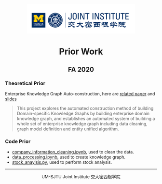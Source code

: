 <div style="text-align:center">
	<img src="../images/ji_logo.png" alt="Jilogo" style="zoom:35%;" />
</div>
<center>
	<h1>
		Prior Work
	</h1>
</center>
<center>
   <h2>
       FA 2020
    </h2> 
</center>


### Theoretical Prior

Enterprise Knowledge Graph Auto-construction, here are [related paper](./reference/Enterprise-KG-Paper.pdf) and [slides](./reference/Enterprise-KG-Slides.pdf)

> This project explores the automated construction method of building Domain-specific Knowledge Graphs by building enterprise domain knowledge graph, and establishes an automated system of building a whole set of enterprise knowledge graph including data cleaning, graph model definition and entity unified algorithm.

### Code Prior

- [company_information_cleaning.ipynb](./code/company_information_cleaning.ipynb), used to clean the data.
- [data_processing.ipynb](./code/data_processing.ipynb), used to create knowledge graph.
- [stock_anaylsis.py](./code/stock_anaylsis.py), used to perform stock analysis.

---------------------------------------------------------------

<center>
    UM-SJTU Joint Institute 交大密西根学院
</center>



